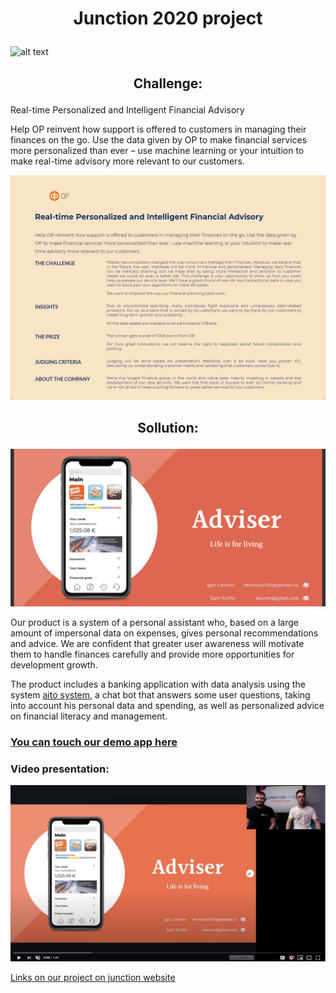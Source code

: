# <p align=center> Junction 2020 project </p>

 ![alt text](https://i.ytimg.com/vi/_ZaVpSYqxQg/maxresdefault.jpg)

## <p align=center> Challenge: </p>

Real-time Personalized and Intelligent Financial Advisory

Help OP reinvent how support is offered to customers in managing their finances on the go. Use the data given by OP to make financial services more personalized than ever – use machine learning or your intuition to make real-time advisory more relevant to our customers.

 ![alt text](https://github.com/Litvinovis/Junction-2020/blob/main/Challenge.jpg)

## <p align=center> Sollution: </p>

 ![alt text](https://github.com/Litvinovis/Junction-2020/blob/main/main.png)

Our product is a system of a personal assistant who, based on a large amount of impersonal data on expenses, gives personal recommendations and advice. We are confident that greater user awareness will motivate them to handle finances carefully and provide more opportunities for development growth.

The product includes a banking application with data analysis using the system [aito system](https://aito.ai/rpa/), a chat bot that answers some user questions, taking into account his personal data and spending, as well as personalized advice on financial literacy and management.

### [You can touch our demo app here](https://framer.com/share/3WiZI8ZBi75TqPQXs6a2/MZG3tFEcd?fullscreen=1&highlights=0)

### Video presentation:

[![Watch the video](https://github.com/Litvinovis/Junction-2020/blob/main/youtube.jpg)](https://youtu.be/C6ciRk_gStY)

[Links on our project on junction website](https://app.hackjunction.com/projects/junction-2020-connected/view/5fa59259f8d8c9004acad8ab)